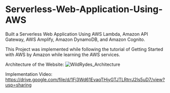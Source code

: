 # Serverless-Web-Application-Using-AWS
Built a Serverless Web Application Using AWS Lambda, Amazon API Gateway, AWS Amplify, Amazon DynamoDB, and Amazon Cognito.

This Project was implemented while following the tutorial of Getting Started with AWS by Amazon while learning the AWS services. 

Architecture of the Website:
![WildRydes_Architecture](https://user-images.githubusercontent.com/50752220/153051614-64aad86a-04f4-4886-a160-1c123b674c9f.png)


Implementation Video: 
https://drive.google.com/file/d/1Fj3Wd61EvaqTHjyGTJTLRtrrJ2Is5uD7/view?usp=sharing


